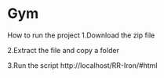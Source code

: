 # Gym
How to run the project
1.Download the zip file

2.Extract the file and copy a folder

3.Run the script http://localhost/RR-Iron/#html
